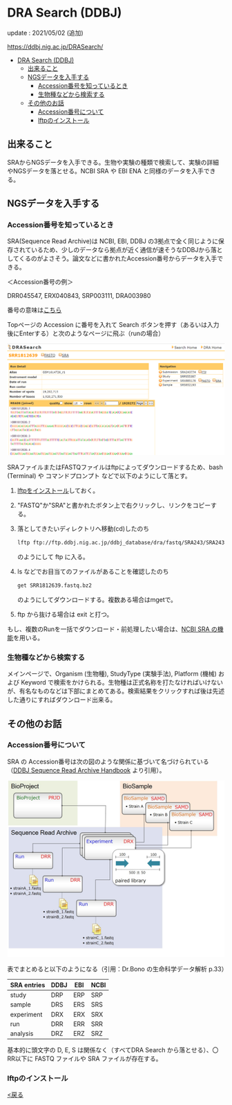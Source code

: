 <!-- title: DRA Search - database -->
[link-return]: /bioinfo/bioinfo_database.html

# DRA Search (DDBJ)

update : 2021/05/02 (追加)

https://ddbj.nig.ac.jp/DRASearch/

- [DRA Search (DDBJ)](#dra-search-ddbj)
  - [出来ること](#出来ること)
  - [NGSデータを入手する](#ngsデータを入手する)
    - [Accession番号を知っているとき](#accession番号を知っているとき)
    - [生物種などから検索する](#生物種などから検索する)
  - [その他のお話](#その他のお話)
    - [Accession番号について](#accession番号について)
    - [lftpのインストール](#lftpのインストール)

## 出来ること

SRAからNGSデータを入手できる。生物や実験の種類で検索して、実験の詳細やNGSデータを落とせる。NCBI SRA や EBI ENA と同様のデータを入手できる。

## NGSデータを入手する
### Accession番号を知っているとき
SRA(Sequence Read Archive)は NCBI, EBI, DDBJ の3拠点で全く同じように保存されているため、少しのデータなら拠点が近く通信が速そうなDDBJから落としてくるのがよさそう。論文などに書かれたAccession番号からデータを入手できる。

＜Accession番号の例＞

DRR045547,
ERX040843,
SRP003111,
DRA003980

番号の意味は[こちら](#accession番号について)

Topページの Accession に番号を入れて Search ボタンを押す（あるいは入力後にEnterする）と次のようなページに飛ぶ（runの場合）

![](img/drasearch_run1.png)

SRAファイルまたはFASTQファイルはftpによってダウンロードするため、bash (Terminal) や コマンドプロンプト などで以下のようにして落とす。

1. [lftpをインストール](#lftpのインストール)しておく。

2. "FASTQ"か"SRA"と書かれたボタン上で右クリックし、リンクをコピーする。

3. 落としてきたいディレクトリへ移動(cd)したのち 
    ```bash
    lftp ftp://ftp.ddbj.nig.ac.jp/ddbj_database/dra/fastq/SRA243/SRA243774/SRX885176
    ```
    のようにして ftp に入る。

4. ls などでお目当てのファイルがあることを確認したのち
    ```bash
    get SRR1812639.fastq.bz2
    ```
    のようにしてダウンロードする。複数ある場合はmgetで。

5. ftp から抜ける場合は exit と打つ。

もし、複数のRunを一括でダウンロード・前処理したい場合は、[NCBI SRA の機能](SRA.html)を用いる。

### 生物種などから検索する

メインページで、Organism (生物種), StudyType (実験手法), Platform (機械) および Keyword で検索をかけられる。生物種は正式名称を打たなければいけないが、有名なものなどは下部にまとめてある。検索結果をクリックすれば後は先述した通りにすればダウンロード出来る。

## その他のお話

### Accession番号について

SRA の Accession番号は次の図のような関係に基づいて名づけられている（[DDBJ Sequence Read Archive Handbook](https://www.ddbj.nig.ac.jp/dra/submission.html) より引用）。

![](img/drasearch_datamodel1.png)

表でまとめると以下のようになる（引用：Dr.Bono の生命科学データ解析 p.33）

| SRA entries | DDBJ | EBI | NCBI |
| --- | --- | --- | --- |
| study | DRP | ERP | SRP |
| sample | DRS | ERS | SRS |
| experiment |DRX | ERX | SRX |
| run | DRR | ERR | SRR |
| analysis | DRZ | ERZ | SRZ |

基本的に頭文字の D, E, S は関係なく（すべてDRA Search から落とせる）、〇RR以下に FASTQ ファイルや SRA ファイルが存在する。

### lftpのインストール


[<戻る][link-return]
